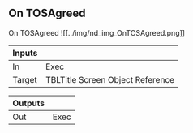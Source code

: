 ## On TOSAgreed
On TOSAgreed
![[../img/nd_img_OnTOSAgreed.png]]

|Inputs||
|--|--|
| In | Exec |
| Target | TBLTitle Screen Object Reference |

|Outputs||
|--|--|
| Out | Exec |
